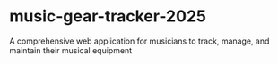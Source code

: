 # music-gear-tracker-2025
A comprehensive web application for musicians to track, manage, and maintain their musical equipment
